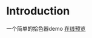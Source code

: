 # Introduction
一个简单的拾色器demo
[在线预览](http://htmlpreview.github.com/?https://github.com/nikolausliu/colorPicker/blob/master/demo/demo1.html)